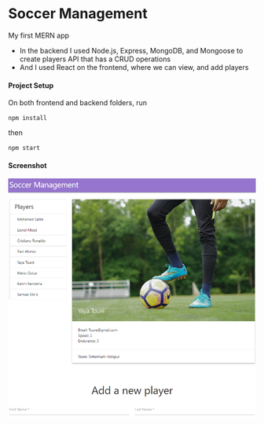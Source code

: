 # Soccer Management

My first MERN app

- In the backend I used Node.js, Express, MongoDB, and Mongoose to create players API that has a CRUD operations
- And I used React on the frontend, where we can view, and add players

#### Project Setup

On both frontend and backend folders, run

```
npm install
```

then

```
npm start
```

#### Screenshot

![app-screenshot](./app-screenshot.png)
